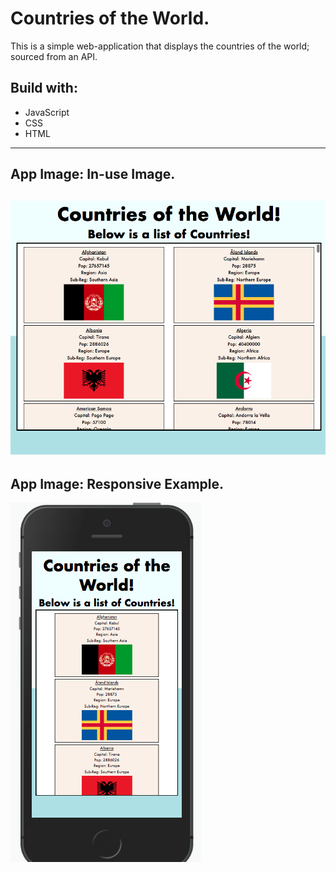 # Countries of the World.

This is a simple web-application that displays the countries of the world; sourced from an API.

## Build with:
* JavaScript
* CSS
* HTML
---
## App Image: In-use Image.
![Starter View](images/readme_app_pic_1.png)
---
## App Image: Responsive Example.
![Responsive Example](images/readme_app_pic_2.png)
